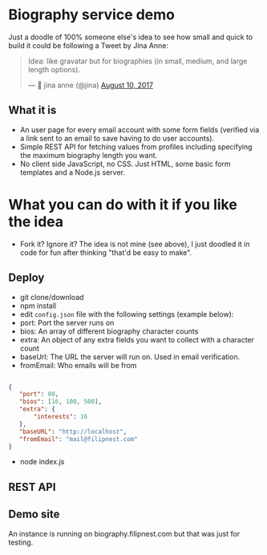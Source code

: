 # Biography service demo

Just a doodle of 100% someone else's idea to see how small and quick to build it could be following a Tweet by Jina Anne:

<blockquote class="twitter-tweet" data-lang="en"><p lang="en" dir="ltr">Idea: like gravatar but for biographies (in small, medium, and large length options).</p>&mdash; 🌙 jina anne (@jina) <a href="https://twitter.com/jina/status/895453664009113600">August 10, 2017</a></blockquote>

## What it is

* An user page for every email account with some form fields (verified via a link sent to an email to save having to do user accounts).
* Simple REST API for fetching values from profiles including specifying the maximum biography length you want.
* No client side JavaScript, no CSS. Just HTML, some basic form templates and a Node.js server.

# What you can do with it if you like the idea

* Fork it? Ignore it? The idea is not mine (see above), I just doodled it in code for fun after thinking "that'd be easy to make".

## Deploy

* git clone/download
* npm install
* edit `config.json` file with the following settings (example below):
 * port: Port the server runs on
 * bios: An array of different biography character counts
 * extra: An object of any extra fields you want to collect with a character count 
 * baseUrl: The URL the server will run on. Used in email verification.
 * fromEmail: Who emails will be from

 ```JSON
 
 {
    "port": 80,
    "bios": [16, 100, 500],
    "extra": {
        "interests": 16
    },
    "baseURL": "http://localhost",
    "fromEmail": "mail@filipnest.com"
}
 
 ```
 
 * node index.js
 
## REST API


 
## Demo site
 
An instance is running on biography.filipnest.com but that was just for testing.
 